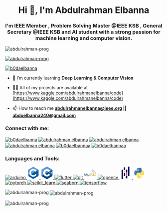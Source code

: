 <h1 align="center">Hi 👋, I'm Abdulrahman Elbanna</h1>
<h3 align="center">I'm IEEE Member , Problem Solving Master @IEEE KSB , General Secretary @IEEE KSB and AI student with a strong passion for machine learning and computer vision.</h3>

<p align="left"> <img src="https://komarev.com/ghpvc/?username=abdulrahman-prog&label=Profile%20views&color=0e75b6&style=flat" alt="abdulrahman-prog" /> </p>

<p align="left"> <a href="https://github.com/ryo-ma/github-profile-trophy"><img src="https://github-profile-trophy.vercel.app/?username=abdulrahman-prog" alt="abdulrahman-prog"+700 /></a> </p>

<p align="left"> <a href="https://twitter.com/b0daelbanna" target="blank"><img src="https://img.shields.io/twitter/follow/b0daelbanna?logo=twitter&style=for-the-badge" alt="b0daelbanna" /></a> </p>

- 🌱 I’m currently learning **Deep Learning & Computer Vision**

- 👨‍💻 All of my projects are available at [https://www.kaggle.com/abdulrahmanelbanna/code](https://www.kaggle.com/abdulrahmanelbanna/code)

- 📫 How to reach me **abdulrahmanelbanna@ieee.org || abdoelbanna240@gmail.com**

<h3 align="left">Connect with me:</h3>
<p align="left">
<a href="https://twitter.com/b0daelbanna" target="blank"><img align="center" src="https://raw.githubusercontent.com/rahuldkjain/github-profile-readme-generator/master/src/images/icons/Social/twitter.svg" alt="b0daelbanna" height="30" width="40" /></a>
<a href="https://linkedin.com/in/abdulrahman-elbanna-33bb03252" target="blank"><img align="center" src="https://raw.githubusercontent.com/rahuldkjain/github-profile-readme-generator/master/src/images/icons/Social/linked-in-alt.svg" alt="abdulrahman elbanna" height="30" width="40" /></a>
<a href="https://kaggle.com/abdulrahmanelbanna" target="blank"><img align="center" src="https://raw.githubusercontent.com/rahuldkjain/github-profile-readme-generator/master/src/images/icons/Social/kaggle.svg" alt="abdulrahman elbanna" height="30" width="40" /></a>
<a href="https://fb.com/profile.php?id=100012888781196" target="blank"><img align="center" src="https://raw.githubusercontent.com/rahuldkjain/github-profile-readme-generator/master/src/images/icons/Social/facebook.svg" alt="abdulrahman elbanna" height="30" width="40" /></a>
<a href="https://instagram.com/b0daelbannaa" target="blank"><img align="center" src="https://raw.githubusercontent.com/rahuldkjain/github-profile-readme-generator/master/src/images/icons/Social/instagram.svg" alt="b0daelbannaa" height="30" width="40" /></a>
<a href="https://codeforces.com/profile/b0daelbannaa" target="blank"><img align="center" src="https://raw.githubusercontent.com/rahuldkjain/github-profile-readme-generator/master/src/images/icons/Social/codeforces.svg" alt="b0daelbannaa" height="30" width="40" /></a>
</p>

<h3 align="left">Languages and Tools:</h3>
<p align="left"> <a href="https://www.arduino.cc/" target="_blank" rel="noreferrer"> <img src="https://cdn.worldvectorlogo.com/logos/arduino-1.svg" alt="arduino" width="40" height="40"/> </a> <a href="https://www.cprogramming.com/" target="_blank" rel="noreferrer"> <img src="https://raw.githubusercontent.com/devicons/devicon/master/icons/c/c-original.svg" alt="c" width="40" height="40"/> </a> <a href="https://www.w3schools.com/cpp/" target="_blank" rel="noreferrer"> <img src="https://raw.githubusercontent.com/devicons/devicon/master/icons/cplusplus/cplusplus-original.svg" alt="cplusplus" width="40" height="40"/> </a> <a href="https://flutter.dev" target="_blank" rel="noreferrer"> <img src="https://www.vectorlogo.zone/logos/flutterio/flutterio-icon.svg" alt="flutter" width="40" height="40"/> </a> <a href="https://git-scm.com/" target="_blank" rel="noreferrer"> <img src="https://www.vectorlogo.zone/logos/git-scm/git-scm-icon.svg" alt="git" width="40" height="40"/> </a> <a href="https://www.mysql.com/" target="_blank" rel="noreferrer"> <img src="https://raw.githubusercontent.com/devicons/devicon/master/icons/mysql/mysql-original-wordmark.svg" alt="mysql" width="40" height="40"/> </a> <a href="https://opencv.org/" target="_blank" rel="noreferrer"> <img src="https://www.vectorlogo.zone/logos/opencv/opencv-icon.svg" alt="opencv" width="40" height="40"/> </a> <a href="https://pandas.pydata.org/" target="_blank" rel="noreferrer"> <img src="https://raw.githubusercontent.com/devicons/devicon/2ae2a900d2f041da66e950e4d48052658d850630/icons/pandas/pandas-original.svg" alt="pandas" width="40" height="40"/> </a> <a href="https://www.python.org" target="_blank" rel="noreferrer"> <img src="https://raw.githubusercontent.com/devicons/devicon/master/icons/python/python-original.svg" alt="python" width="40" height="40"/> </a> <a href="https://pytorch.org/" target="_blank" rel="noreferrer"> <img src="https://www.vectorlogo.zone/logos/pytorch/pytorch-icon.svg" alt="pytorch" width="40" height="40"/> </a> <a href="https://scikit-learn.org/" target="_blank" rel="noreferrer"> <img src="https://upload.wikimedia.org/wikipedia/commons/0/05/Scikit_learn_logo_small.svg" alt="scikit_learn" width="40" height="40"/> </a> <a href="https://seaborn.pydata.org/" target="_blank" rel="noreferrer"> <img src="https://seaborn.pydata.org/_images/logo-mark-lightbg.svg" alt="seaborn" width="40" height="40"/> </a> <a href="https://www.tensorflow.org" target="_blank" rel="noreferrer"> <img src="https://www.vectorlogo.zone/logos/tensorflow/tensorflow-icon.svg" alt="tensorflow" width="40" height="40"/> </a> </p>

<p><img align="left" src="https://github-readme-stats.vercel.app/api/top-langs?username=abdulrahman-prog&show_icons=true&locale=en&layout=compact" alt="abdulrahman-prog" /></p>

<p>&nbsp;<img align="center" src="https://github-readme-stats.vercel.app/api?username=abdulrahman-prog&show_icons=true&locale=en" alt="abdulrahman-prog" /></p>

<p><img align="center" src="https://github-readme-streak-stats.herokuapp.com/?user=abdulrahman-prog&" alt="abdulrahman-prog" /></p>
